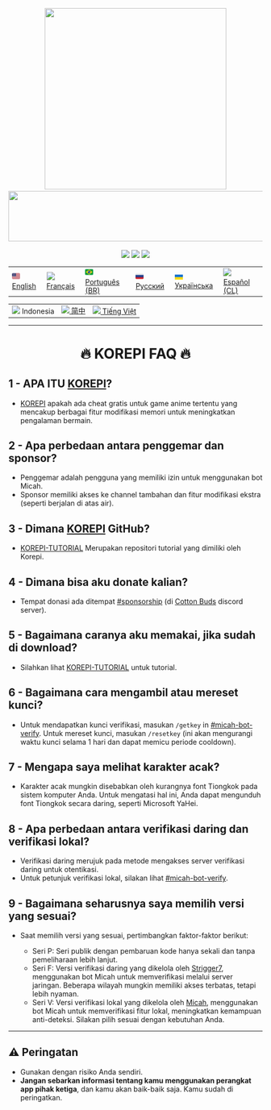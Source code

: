 <p align="center">
  <a href="#"><img width="360" height="360" src="https://media.discordapp.net/attachments/1033549666769449002/1107009612210765955/matches.png"></a>
  <a href="#"><img width="650" height="100" src="https://share.creavite.co/FBkHy3zbN4CgWCr0.gif"></a>
</p>

<p align="center">
	<a href="https://github.com/Korepi/keyauth-cpp-library/releases"><img src="https://img.shields.io/github/downloads/Korepi/keyauth-cpp-library/total.svg?style=for-the-badge&color=darkcyan"></a>
	<a href="https://github.com/Korepi/Korepi/graphs/contributors"><img src="https://img.shields.io/github/contributors/Korepi/Korepi?style=for-the-badge&color=darkcyan"></a>
	<a href="https://discord.gg/cottonbuds"><img src="https://img.shields.io/discord/440536354544156683?label=Discord&logo=discord&style=for-the-badge&color=darkviolet"></a>
</p>

<div align="center">
<table>
  <tr>
    <td valign="center"><a href="README.md"><img src="https://github.com/twitter/twemoji/blob/master/assets/svg/1f1fa-1f1f8.svg" width="16"/> English</td>
    <td valign="center"><a href="README_fr-fr.md"><img src="https://em-content.zobj.net/thumbs/160/twitter/154/flag-for-france_1f1eb-1f1f7.png" width="16"/> Français</td>
    <td valign="center"><a href="README_pt-br.md"><img src="https://github.com/twitter/twemoji/blob/master/assets/svg/1f1e7-1f1f7.svg" width="16"/> Português (BR)</td>
    <td valign="center"><a href="README_ru-ru.md"><img src="https://github.com/twitter/twemoji/blob/master/assets/svg/1f1f7-1f1fa.svg" width="16"/> Русский</a></td>
    <td valign="center"><a href="README_ua-ua.md"><img src="https://github.com/Andrew1397/Ukraine/blob/main/Flag_of_Ukraine.png" width="16"/> Українська</a></td>
    <td valign="center"><a href="README_es-cl.md"><img src="https://twemoji.maxcdn.com/v/13.0.0/svg/1f1e8-1f1f1.svg" width="16"/> Español (CL)</td>
      
  </tr>
</table>
</div>
<div align="center">
<table>
  <tr>
    <td valign="center"><img src="https://em-content.zobj.net/thumbs/120/twitter/351/flag-indonesia_1f1ee-1f1e9.png" width="16"/> Indonesia</td>
    <td valign="center"><a href="README_zh-cn.md"><img src="https://em-content.zobj.net/thumbs/120/twitter/351/flag-china_1f1e8-1f1f3.png" width="16"/> 简中</a></td> 
    <td valign="center"><a href="README_vi-vn.md"><img src="https://em-content.zobj.net/thumbs/120/twitter/351/flag-vietnam_1f1fb-1f1f3.png" width="16"/> Tiếng Việt </a></td>
  </tr>
</table>
</div>
	    
---
<div align="center">
  
# 🔥 KOREPI FAQ 🔥

</div>

## 1 - APA ITU [KOREPI](https://github.com/Korepi/Korepi)?

- [KOREPI](https://github.com/Korepi/Korepi) apakah ada cheat gratis untuk game anime tertentu yang mencakup berbagai fitur modifikasi memori untuk meningkatkan pengalaman bermain.

## 2 - Apa perbedaan antara penggemar dan sponsor?

- Penggemar adalah pengguna yang memiliki izin untuk menggunakan bot Micah.
- Sponsor memiliki akses ke channel tambahan dan fitur modifikasi ekstra (seperti berjalan di atas air).

## 3 - Dimana [KOREPI](https://github.com/Korepi/Korepi) GitHub?

- [KOREPI-TUTORIAL](https://github.com/Korepi/Korepi-Tutorial) Merupakan repositori tutorial yang dimiliki oleh Korepi.

## 4 - Dimana bisa aku donate kalian?

- Tempat donasi ada ditempat ⁠[#sponsorship](https://discord.com/channels/1069057220802781265/1097565269985071205) (di [Cotton Buds](https://discord.gg/cottonbuds) discord server).

## 5 - Bagaimana caranya aku memakai, jika sudah di download?

- Silahkan lihat [KOREPI-TUTORIAL](https://github.com/Korepi/Korepi-Tutorial) untuk tutorial.

## 6 - Bagaimana cara mengambil atau mereset kunci?

- Untuk mendapatkan kunci verifikasi, masukan `/getkey` in ⁠[#micah-bot-verify](https://discord.com/channels/1069057220802781265/1109781322005741658). Untuk mereset kunci, masukan `/resetkey` (ini akan mengurangi waktu kunci selama 1 hari dan dapat memicu periode cooldown).

## 7 - Mengapa saya melihat karakter acak?

- Karakter acak mungkin disebabkan oleh kurangnya font Tiongkok pada sistem komputer Anda. Untuk mengatasi hal ini, Anda dapat mengunduh font Tiongkok secara daring, seperti Microsoft YaHei.

## 8 - Apa perbedaan antara verifikasi daring dan verifikasi lokal?

- Verifikasi daring merujuk pada metode mengakses server verifikasi daring untuk otentikasi.
- Untuk petunjuk verifikasi lokal, silakan lihat [#micah-bot-verify](https://discord.com/channels/1069057220802781265/1109781322005741658).

## 9 - Bagaimana seharusnya saya memilih versi yang sesuai?

- Saat memilih versi yang sesuai, pertimbangkan faktor-faktor berikut:

   + Seri P: Seri publik dengan pembaruan kode hanya sekali dan tanpa pemeliharaan lebih lanjut.
   + Seri F: Versi verifikasi daring yang dikelola oleh [Strigger7](https://github.com/Strigger7), menggunakan bot Micah untuk memverifikasi melalui server jaringan. Beberapa wilayah mungkin memiliki akses terbatas, tetapi lebih nyaman.
   + Seri V: Versi verifikasi lokal yang dikelola oleh [Micah](https://github.com/Micah123321), menggunakan bot Micah untuk memverifikasi fitur lokal, meningkatkan kemampuan anti-deteksi.
Silakan pilih sesuai dengan kebutuhan Anda.

---

## ⚠ Peringatan

- Gunakan dengan risiko Anda sendiri.
- **Jangan sebarkan informasi tentang kamu menggunakan perangkat app pihak ketiga**, dan kamu akan baik-baik saja. Kamu sudah di peringatkan.
